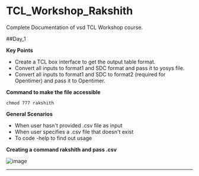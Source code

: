 # TCL_Workshop_Rakshith
Complete Documentation of vsd TCL Workshop course.

##Day_1

**Key Points**
- Create a TCL box interface to get the output table format. 
- Convert all inputs to format1 and SDC format and pass it to yosys file.
- Convert all inputs to format1 and SDC to format2 (required for Opentimer) and pass it to Opentimer.

**Command to make the file accessible**
~~~
chmod 777 rakshith 
~~~

**General Scenarios**
- When user hasn't provided .csv file as input
- When user specifies a .csv file that doesn't exist
- To code -help to find out usage


**Creating a command rakshith and pass .csv**

![image](https://github.com/rakshith0609/TCL_Workshop_Rakshith/assets/112770970/c5b1f271-903d-4b5b-9f12-1fde2b2c1978)


------
